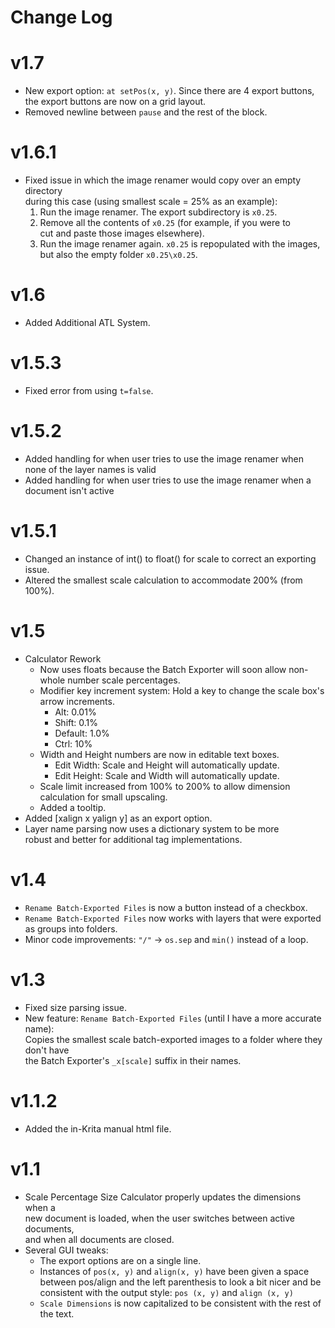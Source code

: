 # Change Log

# v1.7
 - New export option: `at setPos(x, y)`. Since there are 4 export buttons,
the export buttons are now on a grid layout.
 - Removed newline between `pause` and the rest of the block.

# v1.6.1
 - Fixed issue in which the image renamer would copy over an empty directory \
during this case (using smallest scale = 25% as an example):
     1. Run the image renamer. The export subdirectory is `x0.25`.
     2. Remove all the contents of `x0.25` (for example, if you were to \
cut and paste those images elsewhere).
     3. Run the image renamer again. `x0.25` is repopulated with the images, \
but also the empty folder `x0.25\x0.25`.

# v1.6
 - Added Additional ATL System.

# v1.5.3
 - Fixed error from using `t=false`.

# v1.5.2
 - Added handling for when user tries to use the image renamer when none of the layer names is valid
 - Added handling for when user tries to use the image renamer when a document isn't active

# v1.5.1
 - Changed an instance of int() to float() for scale to correct an exporting issue.
 - Altered the smallest scale calculation to accommodate 200% (from 100%).

# v1.5
 - Calculator Rework
     - Now uses floats because the Batch Exporter will soon allow non-whole number scale percentages.
     - Modifier key increment system: Hold a key to change the scale box's arrow increments.
         - Alt: 0.01%
         - Shift: 0.1%
         - Default: 1.0%
         - Ctrl: 10%
     - Width and Height numbers are now in editable text boxes.
         - Edit Width: Scale and Height will automatically update.
         - Edit Height: Scale and Width will automatically update.
     - Scale limit increased from 100% to 200% to allow dimension calculation for small upscaling.
     - Added a tooltip.
 - Added [xalign x yalign y] as an export option.
 - Layer name parsing now uses a dictionary system to be more \
robust and better for additional tag implementations.
# v1.4
 - `Rename Batch-Exported Files` is now a button instead of a checkbox.
 - `Rename Batch-Exported Files` now works with layers that were exported as groups into folders.
 - Minor code improvements: `"/"` -> `os.sep` and `min()` instead of a loop.

# v1.3
 - Fixed size parsing issue.
 - New feature: `Rename Batch-Exported Files` (until I have a more accurate name): \
 Copies the smallest scale batch-exported images to a folder where they don't have \
 the Batch Exporter's `_x[scale]` suffix in their names.

# v1.1.2
 - Added the in-Krita manual html file.

# v1.1
 - Scale Percentage Size Calculator properly updates the dimensions when a \
new document is loaded, when the user switches between active documents, \
and when all documents are closed.
 - Several GUI tweaks:
     - The export options are on a single line.
     - Instances of `pos(x, y)` and `align(x, y)` have been given a space between pos/align and the left parenthesis to look a bit nicer and be consistent with the output style: `pos (x, y)` and `align (x, y)`
     - `Scale Dimensions` is now capitalized to be consistent with the rest of the text.
